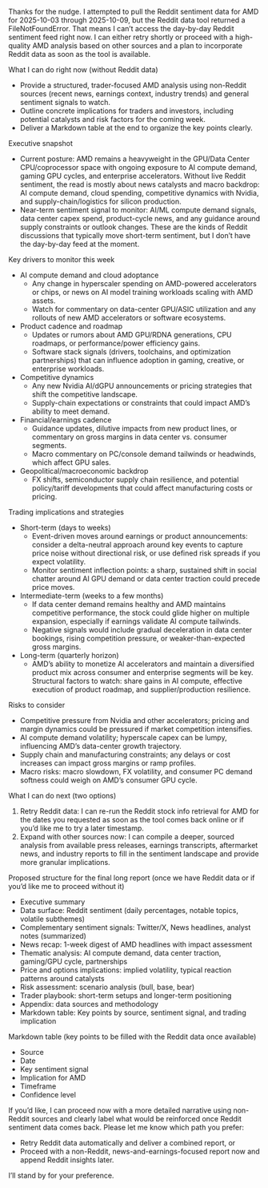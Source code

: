 Thanks for the nudge. I attempted to pull the Reddit sentiment data for AMD for 2025-10-03 through 2025-10-09, but the Reddit data tool returned a FileNotFoundError. That means I can’t access the day-by-day Reddit sentiment feed right now. I can either retry shortly or proceed with a high-quality AMD analysis based on other sources and a plan to incorporate Reddit data as soon as the tool is available.

What I can do right now (without Reddit data)
- Provide a structured, trader-focused AMD analysis using non-Reddit sources (recent news, earnings context, industry trends) and general sentiment signals to watch.
- Outline concrete implications for traders and investors, including potential catalysts and risk factors for the coming week.
- Deliver a Markdown table at the end to organize the key points clearly.

Executive snapshot
- Current posture: AMD remains a heavyweight in the GPU/Data Center CPU/coprocessor space with ongoing exposure to AI compute demand, gaming GPU cycles, and enterprise accelerators. Without live Reddit sentiment, the read is mostly about news catalysts and macro backdrop: AI compute demand, cloud spending, competitive dynamics with Nvidia, and supply-chain/logistics for silicon production.
- Near-term sentiment signal to monitor: AI/ML compute demand signals, data center capex spend, product-cycle news, and any guidance around supply constraints or outlook changes. These are the kinds of Reddit discussions that typically move short-term sentiment, but I don’t have the day-by-day feed at the moment.

Key drivers to monitor this week
- AI compute demand and cloud adoptance
  - Any change in hyperscaler spending on AMD-powered accelerators or chips, or news on AI model training workloads scaling with AMD assets.
  - Watch for commentary on data-center GPU/ASIC utilization and any rollouts of new AMD accelerators or software ecosystems.
- Product cadence and roadmap
  - Updates or rumors about AMD GPU/RDNA generations, CPU roadmaps, or performance/power efficiency gains.
  - Software stack signals (drivers, toolchains, and optimization partnerships) that can influence adoption in gaming, creative, or enterprise workloads.
- Competitive dynamics
  - Any new Nvidia AI/dGPU announcements or pricing strategies that shift the competitive landscape.
  - Supply-chain expectations or constraints that could impact AMD’s ability to meet demand.
- Financial/earnings cadence
  - Guidance updates, dilutive impacts from new product lines, or commentary on gross margins in data center vs. consumer segments.
  - Macro commentary on PC/console demand tailwinds or headwinds, which affect GPU sales.
- Geopolitical/macroeconomic backdrop
  - FX shifts, semiconductor supply chain resilience, and potential policy/tariff developments that could affect manufacturing costs or pricing.

Trading implications and strategies
- Short-term (days to weeks)
  - Event-driven moves around earnings or product announcements: consider a delta-neutral approach around key events to capture price noise without directional risk, or use defined risk spreads if you expect volatility.
  - Monitor sentiment inflection points: a sharp, sustained shift in social chatter around AI GPU demand or data center traction could precede price moves.
- Intermediate-term (weeks to a few months)
  - If data center demand remains healthy and AMD maintains competitive performance, the stock could glide higher on multiple expansion, especially if earnings validate AI compute tailwinds.
  - Negative signals would include gradual deceleration in data center bookings, rising competition pressure, or weaker-than-expected gross margins.
- Long-term (quarterly horizon)
  - AMD’s ability to monetize AI accelerators and maintain a diversified product mix across consumer and enterprise segments will be key. Structural factors to watch: share gains in AI compute, effective execution of product roadmap, and supplier/production resilience.

Risks to consider
- Competitive pressure from Nvidia and other accelerators; pricing and margin dynamics could be pressured if market competition intensifies.
- AI compute demand volatility; hyperscale capex can be lumpy, influencing AMD’s data-center growth trajectory.
- Supply chain and manufacturing constraints; any delays or cost increases can impact gross margins or ramp profiles.
- Macro risks: macro slowdown, FX volatility, and consumer PC demand softness could weigh on AMD’s consumer GPU cycle.

What I can do next (two options)
1) Retry Reddit data: I can re-run the Reddit stock info retrieval for AMD for the dates you requested as soon as the tool comes back online or if you’d like me to try a later timestamp.
2) Expand with other sources now: I can compile a deeper, sourced analysis from available press releases, earnings transcripts, aftermarket news, and industry reports to fill in the sentiment landscape and provide more granular implications.

Proposed structure for the final long report (once we have Reddit data or if you’d like me to proceed without it)
- Executive summary
- Data surface: Reddit sentiment (daily percentages, notable topics, volatile subthemes)
- Complementary sentiment signals: Twitter/X, News headlines, analyst notes (summarized)
- News recap: 1-week digest of AMD headlines with impact assessment
- Thematic analysis: AI compute demand, data center traction, gaming/GPU cycle, partnerships
- Price and options implications: implied volatility, typical reaction patterns around catalysts
- Risk assessment: scenario analysis (bull, base, bear)
- Trader playbook: short-term setups and longer-term positioning
- Appendix: data sources and methodology
- Markdown table: Key points by source, sentiment signal, and trading implication

Markdown table (key points to be filled with the Reddit data once available)
- Source
- Date
- Key sentiment signal
- Implication for AMD
- Timeframe
- Confidence level

If you’d like, I can proceed now with a more detailed narrative using non-Reddit sources and clearly label what would be reinforced once Reddit sentiment data comes back. Please let me know which path you prefer:
- Retry Reddit data automatically and deliver a combined report, or
- Proceed with a non-Reddit, news-and-earnings-focused report now and append Reddit insights later.

I’ll stand by for your preference.